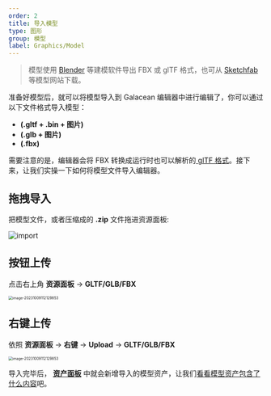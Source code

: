 ```yaml
---
order: 2
title: 导入模型
type: 图形
group: 模型
label: Graphics/Model
---
```


> 模型使用 [Blender](https://docs.blender.org/manual/en/2.80/addons/io_scene_gltf2.html) 等建模软件导出 FBX 或 glTF 格式，也可从 [Sketchfab](https://sketchfab.com/) 等模型网站下载。

准备好模型后，就可以将模型导入到 Galacean 编辑器中进行编辑了，你可以通过以下文件格式导入模型：

- **(.gltf + .bin + 图片)**
- **(.glb + 图片)**
- **(.fbx)**

需要注意的是，编辑器会将 FBX 转换成运行时也可以解析的[ glTF 格式](/docs/graphics-model-glTF)。接下来，让我们实操一下如何将模型文件导入编辑器。

## 拖拽导入

把模型文件，或者压缩成的 **.zip** 文件拖进资源面板:

<img src="https://gw.alipayobjects.com/zos/OasisHub/d34e7e5f-495f-4777-80e5-860ac7772681/import.gif" alt="import" 
style="zoom:100%;" />

## 按钮上传

点击右上角 **资源面板** -> **GLTF/GLB/FBX**

<img src="https://gw.alipayobjects.com/zos/OasisHub/0d250b2d-4559-4333-802d-be2613db388c/image-20231009112129853.png" alt="image-20231009112129853" style="zoom:50%;" />

## 右键上传

依照 **资源面板** -> **右键** -> **Upload** -> **GLTF/GLB/FBX**

<img src="https://mdn.alipayobjects.com/huamei_yo47yq/afts/img/A*OtKERZfkrEAAAAAAAAAAAAAADhuCAQ/original" alt="image-20231009112129853" style="zoom:50%;" />

导入完毕后， **[资产面板](/docs/assets-interface)** 中就会新增导入的模型资产，让我们[看看模型资产包含了什么内容](/docs/graphics-model-assets)吧。
